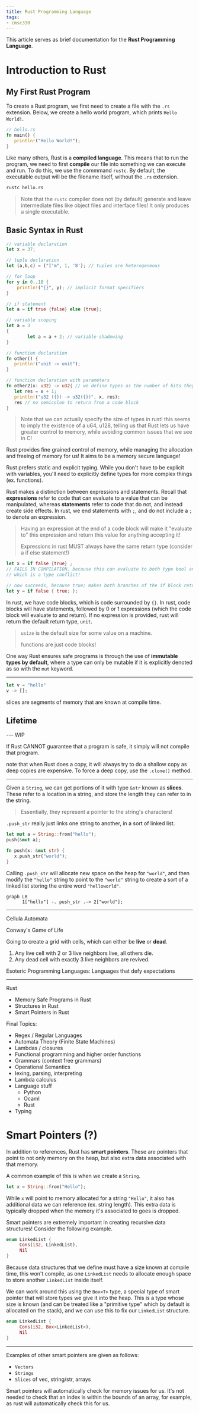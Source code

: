 ```yaml
---
title: Rust Programming Language
tags:
- cmsc330
---
```


This article serves as brief documentation for the **Rust Programming Language**.

# Introduction to Rust
## My First Rust Program
To create a Rust program, we first need to create a file with the `.rs` extension. Below, we create a hello world program, which prints `Hello World!`.
```rust
// hello.rs
fn main() {
   println!("Hello World!");
}
```

Like many others, Rust is a **compiled language**. This means that to run the program, we need to first **compile** our file into something we can execute and run. To do this, we use the commmand `rustc`. By default, the executable output will be the filename itself, without the `.rs` extension.
```bash
rustc hello.rs
```
> Note that the `rustc` compiler does not (by default) generate and leave intermediate files like object files and interface files! It only produces a single executable.

## Basic Syntax in Rust

```rust
// variable declaration
let x = 37;

// tuple declaration
let (a,b,c) = ("I'm", 1, '8'); // tuples are heterogeneous

// for loop
for y in 0..10 {
    println!("{}", y); // implicit format specifiers
}

// if statement
let a = if true {false} else {true};

// variable scoping
let a = 3
{
        let a = a + 2; // variable shadowing
}

// function declaration
fn other() {
   println!("unit -> unit");
}

// function declaration with parameters
fn other2(x: u32) -> u32{ // we define types as the number of bits they take up
   let res = x + 1;
   println!("u32 ({}) -> u32({})", x, res);
   res // no semicolon to return from a code block
}

```
> Note that we can actually specify the size of types in rust! this seems to imply the existence of a u64, u128, telling us that Rust lets us have greater control to memory, while avoiding common issues that we see in C!

Rust provides fine grained control of memory, while managing the allocation and freeing of memory for us! It aims to be a memory secure language!

Rust prefers static and explicit typing. While you don't have to be explicit with variables, you'll need to explicitly define types for more complex things (ex. functions).

Rust makes a distinction between expressions and statements. Recall that **expressions** refer to code that can evaluate to a value that can be manipulated, whereas **statements** refer to code that do not, and instead create side effects. In rust, we end statements with `;`, and do not include a `;` to denote an expression.
> Having an expression at the end of a code block will make it "evaluate to" this expression and return this value for anything accepting it!
>
> Expressions in rust MUST always have the same return type (consider a if else statement!)

```rust
let x = if false {true} ;
// FAILS IN COMPILATION, because this can evaluate to both type bool and unit,
// which is a type conflict!

// now succeeds, because true; makes both branches of the if block return unit(), so the expression will always return type unit!
let y = if false { true; };
```

In rust, we have code blocks, which is code surrounded by `{}`. In rust, code blocks will have statements, followed by 0 or 1 expressions (which the code block will evaluate to and return). If no expression is provided, rust will return the default return type, `unit`.
> `usize` is the default size for some value on a machine.
>
> functions are just code blocks!

One way Rust ensures safe programs is through the use of **immutable types by default**, where a type can only be mutable if it is explicitly denoted as so with the `mut` keyword.

---

```rust
let v = "hello"
v -> [];
```

slices are segments of memory that are known at compile time.

## Lifetime
--- WIP

If Rust CANNOT guarantee that a program is safe, it simply will not compile that program.

note that when Rust does a copy, it will always try to do a shallow copy as deep copies are expensive. To force a deep copy,  use the `.clone()` method.

---

Given a `String`, we can get portions of it with type `&str` known as **slices**. These refer to a location in a string, and store the length they can refer to in the string.
> Essentially, they represent a pointer to the string's characters!

`.push_str` really just links one string to another, in a sort of linked list.

```rust
let mut a = String::from("hello");
push(&mut a);

fn push(x: &mut str) {
   x.push_str("world");
}
```

Calling `.push_str` will allocate new space on the heap for `"world"`, and then modify the `"hello"` string to point to the `"world"` string to create a sort of a linked list storing the entire word `"helloworld"`.

```mermaid
graph LR
      1["hello"] -. push_str .-> 2["world"];
```

---

Cellula Automata

Conway's Game of Life

Going to create a grid with cells, which can either be **live** or **dead**.
1. Any live cell with 2 or 3 live neighbors live, all others die.
2. Any dead cell with exactly 3 live neighbors are revived.

Esoteric Programming Languages: Languages that defy expectations

---
Rust
- Memory Safe Programs in Rust
- Structures in Rust
- Smart Pointers in Rust

Final Topics:
- Regex / Regular Languages
- Automata Theory (Finite State Machines)
- Lambdas / closures
- Functional programming and higher order functions
- Grammars (context free grammars)
- Operational Semantics
- lexing, parsing, interpreting
- Lambda calculus
- Language stuff
  - Python
  - Ocaml
  - Rust
- Typing


# Smart Pointers (?)

In addition to references, Rust has **smart pointers**. These are pointers that point to not only memory on the heap, but also extra data associated with that memory.

A common example of this is when we create a `String`.

```rust
let x = String::from("Hello");
```

While `x` will point to memory allocated for a string `"Hello"`, it also has additional data we can reference (ex. string length). This extra data is typically dropped when the memory it's associated to goes is dropped.

Smart pointers are extremely important in creating recursive data structures! Consider the following example.

```rust
enum LinkedList {
     Cons(i32, LinkedList),
     Nil
}
```

Because data structures that we define must have a size known at compile time, this won't compile, as one `LinkedList` needs to allocate enough space to store another `LinkedList` inside itself.

We can work around this using the `Box<T>` type, a special type of smart pointer that will store types we give it into the heap. This is a type whose size is known (and can be treated like a "primitive type" which by default is allocated on the stack), and we can use this to fix our `LinkedList` structure.

```rust
enum LinkedList {
     Cons(i32, Box<LinkedList>),
     Nil
}
```

---

Examples of other smart pointers are given as follows:
- `Vectors`
- `Strings`
- `Slices` of vec, string/str, arrays

Smart pointers will automatically check for memory issues for us. It's not needed to check that an index is within the bounds of an array, for example, as rust will automatically check this for us.

